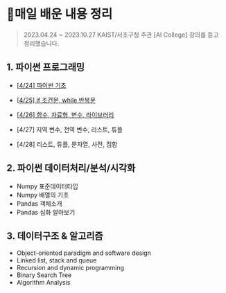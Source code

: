 # 💾매일 배운 내용 정리



> 2023.04.24 ~ 2023.10.27 KAIST/서초구청 주관 [AI College]  강의를 듣고 정리했습니다.



## 1. 파이썬 프로그래밍

- [[4/24] 파이썬 기초](notes/0424_파이썬기초.md)

- [[4/25] if 조건문, while 반복문](notes/0425_조건반복문.md)

- [[4/26] 함수, 자료형, 변수, 라이브러리](notes/0426_함수라이브러리.md)

- [4/27] 지역 변수, 전역 변수, 리스트, 튜플
- [4/28] 리스트, 튜플, 문자열, 사전, 집합



## 2. 파이썬 데이터처리/분석/시각화

- Numpy 표준데이터타입
- Numpy 배열의 기초
- Pandas 객체소개
- Pandas 심화 알아보기



## 3. 데이터구조 & 알고리즘

- Object-oriented paradigm and software design
- Linked list, stack and queue
- Recursion and dynamic programming
- Binary Search Tree
- Algorithm Analysis
